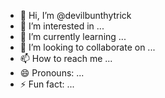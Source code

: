 - 👋 Hi, I’m @devilbunthytrick
- 👀 I’m interested in ...
- 🌱 I’m currently learning ...
- 💞️ I’m looking to collaborate on ...
- 📫 How to reach me ...
- 😄 Pronouns: ...
- ⚡ Fun fact: ...

<!---
devilbunthytrick/devilbunthytrick is a ✨ special ✨ repository because its `README.md` (this file) appears on your GitHub profile.
You can click the Preview link to take a look at your changes.
--->
